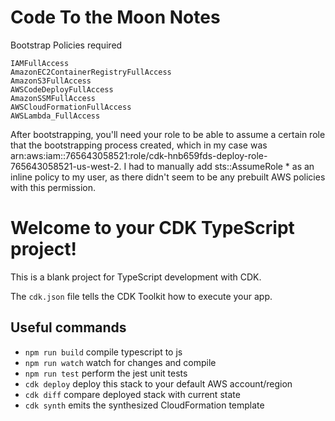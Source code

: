 # Code To the Moon Notes

Bootstrap Policies required
```
IAMFullAccess
AmazonEC2ContainerRegistryFullAccess
AmazonS3FullAccess
AWSCodeDeployFullAccess
AmazonSSMFullAccess
AWSCloudFormationFullAccess
AWSLambda_FullAccess
```

After bootstrapping, you'll need your role to be able to assume a certain role that the bootstrapping process created, which in my case was arn:aws:iam::765643058521:role/cdk-hnb659fds-deploy-role-765643058521-us-west-2. I had to manually add sts::AssumeRole * as an inline policy to my user, as there didn't seem to be any prebuilt AWS policies with this permission.

# Welcome to your CDK TypeScript project!

This is a blank project for TypeScript development with CDK.

The `cdk.json` file tells the CDK Toolkit how to execute your app.

## Useful commands

 * `npm run build`   compile typescript to js
 * `npm run watch`   watch for changes and compile
 * `npm run test`    perform the jest unit tests
 * `cdk deploy`      deploy this stack to your default AWS account/region
 * `cdk diff`        compare deployed stack with current state
 * `cdk synth`       emits the synthesized CloudFormation template